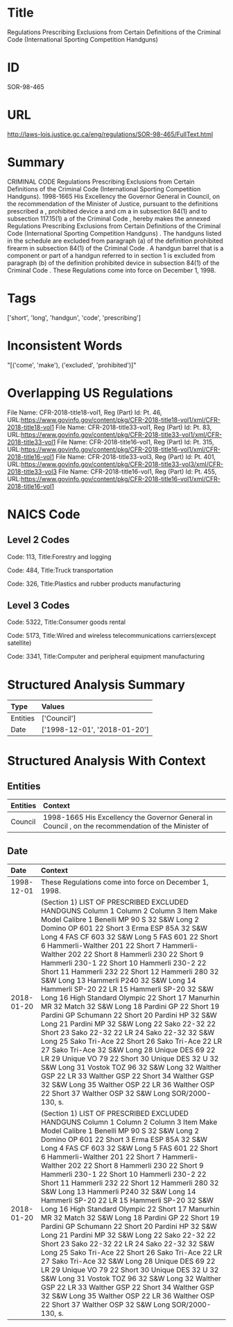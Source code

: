 # Title
Regulations Prescribing Exclusions from Certain Definitions of the Criminal Code (International Sporting Competition Handguns)


# ID
SOR-98-465

# URL
http://laws-lois.justice.gc.ca/eng/regulations/SOR-98-465/FullText.html


# Summary
CRIMINAL CODE Regulations Prescribing Exclusions from Certain Definitions of the Criminal Code (International Sporting Competition Handguns).
1998-1665 His Excellency the Governor General in Council, on the recommendation of the Minister of Justice, pursuant to the definitions  prescribed a ,  prohibited device a  and  cm a  in subsection 84(1) and to subsection 117.15(1) a  of the  Criminal Code , hereby makes the annexed  Regulations Prescribing Exclusions from Certain Definitions of the Criminal Code (International Sporting Competition Handguns) .
The handguns listed in the schedule are excluded from paragraph (a) of the definition  prohibited firearm  in subsection 84(1) of the  Criminal Code .
A handgun barrel that is a component or part of a handgun referred to in section 1 is excluded from paragraph (b) of the definition  prohibited device  in subsection 84(1) of the  Criminal Code .
These Regulations come into force on December 1, 1998.


# Tags
['short', 'long', 'handgun', 'code', 'prescribing']


# Inconsistent Words
"[('come', 'make'), ('excluded', 'prohibited')]"


# Overlapping US Regulations
File Name: CFR-2018-title18-vol1, Reg (Part) Id: Pt. 46, URL:https://www.govinfo.gov/content/pkg/CFR-2018-title18-vol1/xml/CFR-2018-title18-vol1
File Name: CFR-2018-title33-vol1, Reg (Part) Id: Pt. 83, URL:https://www.govinfo.gov/content/pkg/CFR-2018-title33-vol1/xml/CFR-2018-title33-vol1
File Name: CFR-2018-title16-vol1, Reg (Part) Id: Pt. 315, URL:https://www.govinfo.gov/content/pkg/CFR-2018-title16-vol1/xml/CFR-2018-title16-vol1
File Name: CFR-2018-title33-vol3, Reg (Part) Id: Pt. 401, URL:https://www.govinfo.gov/content/pkg/CFR-2018-title33-vol3/xml/CFR-2018-title33-vol3
File Name: CFR-2018-title16-vol1, Reg (Part) Id: Pt. 455, URL:https://www.govinfo.gov/content/pkg/CFR-2018-title16-vol1/xml/CFR-2018-title16-vol1



# NAICS Code
## Level 2 Codes
Code: 113, Title:Forestry and logging

Code: 484, Title:Truck transportation

Code: 326, Title:Plastics and rubber products manufacturing




## Level 3 Codes
Code: 5322, Title:Consumer goods rental

Code: 5173, Title:Wired and wireless telecommunications carriers(except satellite)

Code: 3341, Title:Computer and peripheral equipment manufacturing







# Structured Analysis Summary
| Type     | Values                       |
|:---------|:-----------------------------|
| Entities | ['Council']                  |
| Date     | ['1998-12-01', '2018-01-20'] |


# Structured Analysis With Context
 


## Entities
| Entities   | Context                                                                                              |
|:-----------|:-----------------------------------------------------------------------------------------------------|
| Council    | 1998-1665 His Excellency the Governor General in  Council , on the recommendation of the Minister of |


## Date
| Date       | Context                                                                                                                                                                                                                                                                                                                                                                                                                                                                                                                                                                                                                                                                                                                                                                                                                                                                                                                                                                                                                                                                                                                              |
|:-----------|:-------------------------------------------------------------------------------------------------------------------------------------------------------------------------------------------------------------------------------------------------------------------------------------------------------------------------------------------------------------------------------------------------------------------------------------------------------------------------------------------------------------------------------------------------------------------------------------------------------------------------------------------------------------------------------------------------------------------------------------------------------------------------------------------------------------------------------------------------------------------------------------------------------------------------------------------------------------------------------------------------------------------------------------------------------------------------------------------------------------------------------------|
| 1998-12-01 | These Regulations come into force on December 1, 1998.                                                                                                                                                                                                                                                                                                                                                                                                                                                                                                                                                                                                                                                                                                                                                                                                                                                                                                                                                                                                                                                                               |
| 2018-01-20 | (Section 1) LIST OF PRESCRIBED EXCLUDED HANDGUNS Column 1 Column 2 Column 3 Item Make Model Calibre 1 Benelli MP 90 S 32 S&W Long 2 Domino OP 601 22 Short 3 Erma ESP 85A 32 S&W Long 4 FAS CF 603 32 S&W Long 5 FAS 601 22 Short 6 Hammerli-Walther 201 22 Short 7 Hammerli-Walther 202 22 Short 8 Hammerli 230 22 Short 9 Hammerli 230-1 22 Short 10 Hammerli 230-2 22 Short 11 Hammerli 232 22 Short 12 Hammerli 280 32 S&W Long 13 Hammerli P240 32 S&W Long 14 Hammerli SP-20 22 LR 15 Hammerli SP-20 32 S&W Long 16 High Standard Olympic 22 Short 17 Manurhin MR 32 Match 32 S&W Long 18 Pardini GP 22 Short 19 Pardini GP Schumann 22 Short 20 Pardini HP 32 S&W Long 21 Pardini MP 32 S&W Long 22 Sako 22-32 22 Short 23 Sako 22-32 22 LR 24 Sako 22-32 32 S&W Long 25 Sako Tri-Ace 22 Short 26 Sako Tri-Ace 22 LR 27 Sako Tri-Ace 32 S&W Long 28 Unique DES 69 22 LR 29 Unique VO 79 22 Short 30 Unique DES 32 U 32 S&W Long 31 Vostok TOZ 96 32 S&W Long 32 Walther GSP 22 LR 33 Walther GSP 22 Short 34 Walther GSP 32 S&W Long 35 Walther OSP 22 LR 36 Walther OSP 22 Short 37 Walther OSP 32 S&W Long SOR/2000-130, s. |
| 2018-01-20 | (Section 1) LIST OF PRESCRIBED EXCLUDED HANDGUNS Column 1 Column 2 Column 3 Item Make Model Calibre 1 Benelli MP 90 S 32 S&W Long 2 Domino OP 601 22 Short 3 Erma ESP 85A 32 S&W Long 4 FAS CF 603 32 S&W Long 5 FAS 601 22 Short 6 Hammerli-Walther 201 22 Short 7 Hammerli-Walther 202 22 Short 8 Hammerli 230 22 Short 9 Hammerli 230-1 22 Short 10 Hammerli 230-2 22 Short 11 Hammerli 232 22 Short 12 Hammerli 280 32 S&W Long 13 Hammerli P240 32 S&W Long 14 Hammerli SP-20 22 LR 15 Hammerli SP-20 32 S&W Long 16 High Standard Olympic 22 Short 17 Manurhin MR 32 Match 32 S&W Long 18 Pardini GP 22 Short 19 Pardini GP Schumann 22 Short 20 Pardini HP 32 S&W Long 21 Pardini MP 32 S&W Long 22 Sako 22-32 22 Short 23 Sako 22-32 22 LR 24 Sako 22-32 32 S&W Long 25 Sako Tri-Ace 22 Short 26 Sako Tri-Ace 22 LR 27 Sako Tri-Ace 32 S&W Long 28 Unique DES 69 22 LR 29 Unique VO 79 22 Short 30 Unique DES 32 U 32 S&W Long 31 Vostok TOZ 96 32 S&W Long 32 Walther GSP 22 LR 33 Walther GSP 22 Short 34 Walther GSP 32 S&W Long 35 Walther OSP 22 LR 36 Walther OSP 22 Short 37 Walther OSP 32 S&W Long SOR/2000-130, s. |


